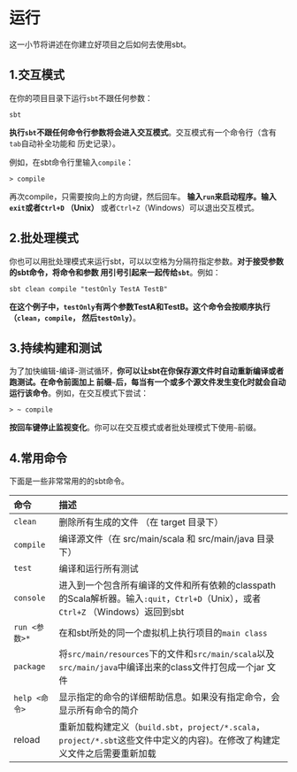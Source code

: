 运行
================================================================================
这一小节将讲述在你建立好项目之后如何去使用sbt。

## 1.交互模式
在你的项目目录下运行`sbt`不跟任何参数：
```shell
sbt
```
**执行`sbt`不跟任何命令行参数将会进入交互模式**。交互模式有一个命令行（含有`tab`自动补全功能和
历史记录）。

例如，在sbt命令行里输入`compile`：
```shell
> compile
```
再次compile，只需要按向上的方向键，然后回车。 **输入`run`来启动程序。输入`exit`或者`Ctrl+D` 
（Unix）** 或者`Ctrl+Z`（Windows）可以退出交互模式。

## 2.批处理模式
你也可以用批处理模式来运行sbt，可以以空格为分隔符指定参数。**对于接受参数的sbt命令，将命令和参数
用引号引起来一起传给`sbt`**。例如：
```shell
sbt clean compile "testOnly TestA TestB"
```
**在这个例子中，`testOnly`有两个参数TestA和TestB。这个命令会按顺序执行（`clean`，`compile`，
然后`testOnly`）**。

## 3.持续构建和测试
为了加快编辑-编译-测试循环，**你可以让sbt在你保存源文件时自动重新编译或者跑测试。在命令前面加上
前缀`~`后，每当有一个或多个源文件发生变化时就会自动运行该命令**。例如，在交互模式下尝试：
```shell
> ~ compile
```
**按回车键停止监视变化**。你可以在交互模式或者批处理模式下使用`~`前缀。

## 4.常用命令
下面是一些非常常用的的sbt命令。

| 命令 | 描述 |
|:---- |:---- |
| `clean` | 删除所有生成的文件 （在 target 目录下） |
| `compile` | 编译源文件（在 src/main/scala 和 src/main/java 目录下） |
| `test` | 编译和运行所有测试 |
| `console` | 进入到一个包含所有编译的文件和所有依赖的classpath的Scala解析器。输入`:quit`，`Ctrl+D`（Unix），或者`Ctrl+Z` （Windows）返回到sbt |
| `run <参数>*` | 在和sbt所处的同一个虚拟机上执行项目的`main class` |
| `package` | 将`src/main/resources`下的文件和`src/main/scala`以及`src/main/java`中编译出来的class文件打包成一个jar 文件 |
| `help <命令>` | 显示指定的命令的详细帮助信息。如果没有指定命令，会显示所有命令的简介 |
| reload | 重新加载构建定义（`build.sbt`，`project/*.scala`，`project/*.sbt`这些文件中定义的内容)。在修改了构建定义文件之后需要重新加载 | 

